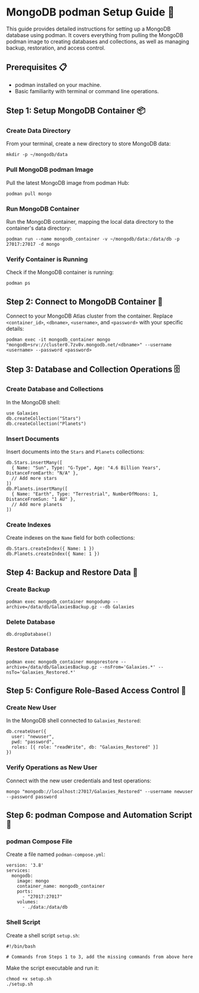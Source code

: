 # MongoDB podman Setup Guide 📘

This guide provides detailed instructions for setting up a MongoDB database using podman. It covers everything from pulling the MongoDB podman image to creating databases and collections, as well as managing backup, restoration, and access control.

## Prerequisites 📋

- podman installed on your machine.
- Basic familiarity with terminal or command line operations.

## Step 1: Setup MongoDB Container 📦

### Create Data Directory

From your terminal, create a new directory to store MongoDB data:

    mkdir -p ~/mongodb/data

### Pull MongoDB podman Image

Pull the latest MongoDB image from podman Hub:

    podman pull mongo

### Run MongoDB Container

Run the MongoDB container, mapping the local data directory to the container's data directory:

    podman run --name mongodb_container -v ~/mongodb/data:/data/db -p 27017:27017 -d mongo

### Verify Container is Running

Check if the MongoDB container is running:

    podman ps

## Step 2: Connect to MongoDB Container 🔗

Connect to your MongoDB Atlas cluster from the container. Replace `<container_id>`, `<dbname>`, `<username>`, and `<password>` with your specific details:

    podman exec -it mongodb_container mongo "mongodb+srv://cluster0.7zv8v.mongodb.net/<dbname>" --username <username> --password <password>

## Step 3: Database and Collection Operations 🗄️

### Create Database and Collections

In the MongoDB shell:

    use Galaxies
    db.createCollection("Stars")
    db.createCollection("Planets")

### Insert Documents

Insert documents into the `Stars` and `Planets` collections:

    db.Stars.insertMany([
      { Name: "Sun", Type: "G-Type", Age: "4.6 Billion Years", DistanceFromEarth: "N/A" },
      // Add more stars
    ])
    db.Planets.insertMany([
      { Name: "Earth", Type: "Terrestrial", NumberOfMoons: 1, DistanceFromSun: "1 AU" },
      // Add more planets
    ])

### Create Indexes

Create indexes on the `Name` field for both collections:

    db.Stars.createIndex({ Name: 1 })
    db.Planets.createIndex({ Name: 1 })

## Step 4: Backup and Restore Data 💾

### Create Backup

    podman exec mongodb_container mongodump --archive=/data/db/GalaxiesBackup.gz --db Galaxies

### Delete Database

    db.dropDatabase()

### Restore Database

    podman exec mongodb_container mongorestore --archive=/data/db/GalaxiesBackup.gz --nsFrom='Galaxies.*' --nsTo='Galaxies_Restored.*'

## Step 5: Configure Role-Based Access Control 🔐

### Create New User

In the MongoDB shell connected to `Galaxies_Restored`:

    db.createUser({
      user: "newuser",
      pwd: "password",
      roles: [{ role: "readWrite", db: "Galaxies_Restored" }]
    })

### Verify Operations as New User

Connect with the new user credentials and test operations:

    mongo "mongodb://localhost:27017/Galaxies_Restored" --username newuser --password password

## Step 6: podman Compose and Automation Script 📜

### podman Compose File

Create a file named `podman-compose.yml`:

    version: '3.8'
    services:
      mongodb:
        image: mongo
        container_name: mongodb_container
        ports:
          - "27017:27017"
        volumes:
          - ./data:/data/db

### Shell Script

Create a shell script `setup.sh`:

    #!/bin/bash

    # Commands from Steps 1 to 3, add the missing commands from above here

Make the script executable and run it:

    chmod +x setup.sh
    ./setup.sh
